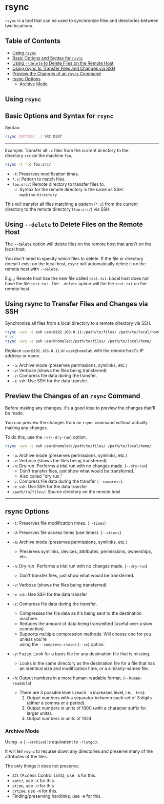 # rsync  
`rsync` is a tool that can be used to synchronize files and directories between two locations.  

## Table of Contents
* [Using `rsync`](#using-rsync) 
* [Basic Options and Syntax for `rsync`](#basic-options-and-syntax-for-rsync) 
* [Using `--delete` to Delete Files on the Remote Host](#using-delete-to-delete-files-on-the-remote-host) 
* [Using rsync to Transfer Files and Changes via SSH](#using-rsync-to-transfer-files-and-changes-via-ssh) 
* [Preview the Changes of an `rsync` Command](#preview-the-changes-of-an-rsync-command) 
* [rsync Options](#rsync-options) 
    * [Archive Mode](#archive-mode) 

## Using `rsync`

## Basic Options and Syntax for `rsync`
Syntax:  
```bash  
rsync [OPTION...] SRC DEST  
```
---  

Example: Transfer all `.c` files from the current directory to the  
directory `src` on the machine `foo`.  
```bash  
rsync -t *.c foo:src/  
```

* `-t`: Preserves modification times.  
* `*.c`: Pattern to match files.  
* `foo:src/`: Remote directory to transfer files to.  
    * Syntax for the remote directory is the same as SSH: `machine:directory`

This will transfer all files matching a pattern (`*.c`) from the current  
directory to the remote directory (`foo:src/`) via SSH.  


## Using `--delete` to Delete Files on the Remote Host
The `--delete` option will delete files on the remote host that aren't
on the local host.
 
You don't need to specify which files to delete.
If the file or directory doesn't exist on the local host, `rsync` will
automatically delete it on the remote host with `--delete`.
 
E.g.,:
Remote host has the new file called `test.txt`. 
Local host does not have the file `test.txt`.
The `--delete` option will the file `test.txt` on the remote host.





## Using rsync to Transfer Files and Changes via SSH  
Synchronize all files from a local directory to a remote directory via SSH.  
```bash  
rsync -avz -e ssh user@192.168.0.11:/path/to/files/ /path/to/local/home/  
# or  
rsync -avz -e ssh user@homelab:/path/to/files/ /path/to/local/home/  
```
Replace `user@192.168.0.11` or `user@homelab` with the remote host's IP address or name.  

* `-a`: Archive mode (preserves permissions, symlinks, etc.)  
* `-v`: Verbose (shows the files being transferred)  
* `-z`: Compress file data during the transfer.  
* `-e ssh`: Use SSH for the data transfer.  



## Preview the Changes of an `rsync` Command 
Before making any changes, it's a good idea to preview the changes that'll be made.  
 
You can preview the changes from an `rsync` command 
without actually making any changes.  
 
To do this, use the `-n` (`--dry-run`) option.  

```bash  
rsync -avn -e ssh user@homelab:/path/to/files/ /path/to/local/home/  
```

* `-a`: Archive mode (preserves permissions, symlinks, etc.)  
* `-v`: Verbose (shows the files being transferred)  
* `-n`: Dry run. Performs a trial run with no changes made. (`--dry-run`)  
    * Don't transfer files, just show what would be transferred.  
    * Also called "dry run."  
* `-z`: Compress file data during the transfer (`--compress`).  
* `-e ssh`: Use SSH for the data transfer  
* `/path/to/files/`: Source directory on the remote host  


---

## rsync Options  

* `-t`: Preserves file modification times. (`--times`)  
* `-U`: Preserves file access times (use times). (`--atimes`)  
* `-a`: Archive mode (preserves permissions, symlinks, etc.)  
    * Preserves symlinks, devices, attributes, permissions,
      ownerships, etc.  
 

* `-n`: Dry run. Performs a trial run with no changes made. (`--dry-run`)  
    * Don't transfer files, just show what would be transferred.  
* `-v`: Verbose (shows the files being transferred)  
* `-e ssh`: Use SSH for the data transfer  
 
* `-z`: Compress file data during the transfer.  
    * Compresses the file data as it's being sent to the destination machine.  
    * Reduces the amount of data being transmitted (useful over a slow connection).  
    * Supports multiple compression methods. Will choose one for you unless you're  
      using the `--compress-choice` (`--zc`) option.  

* `-y`: Fuzzy. Look for a basis file for any destination file that is missing.  
    * Looks in the same directory as the destination file for a file that has  
      an identical size and modification time, or a similarly-named file.  


* `-h`: Output numbers in a more human-readable format. (`--human-readable`)  
    * There are 3 possible levels (each `-h` increases level, i.e., `-hhh`):  
        1. Output numbers with a separator between each set of 3 digits (either a comma or a period).  
        2. Output numbers in units of 1000 (with a character suffix for larger units).  
        3. Output numbers in units of 1024.  





### Archive Mode  
Using `-a` (`--archive`) is equivalent to `-rlptgoD`.

It will tell `rsync` to recurse down any directories and preserve many of the 
attributes of the files.  

The only things it does not preserve:

* `ACL` (Access Control Lists), use `-A` for this.
* `xattr`, use `-X` for this. 
* `atime`, use `-U` for this
* `crtime`, use `-N` for this.
* Finding/preserving hardlinks, use `-H` for this.  


